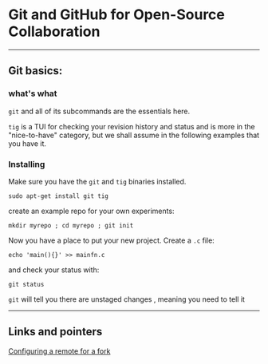 # Git and GitHub for Open-Source Collaboration


<A name="basics"> </A>

---


Git basics:
---

### what's what
`git` and all of its subcommands are the essentials here.

`tig` is a TUI for checking your revision history and status and is more in the "nice-to-have" category, but we shall assume in the following examples that you have it.   

### Installing


Make sure you have the `git` and `tig` binaries installed.  

```
sudo apt-get install git tig
```
create an example repo for your own experiments:
```
mkdir myrepo ; cd myrepo ; git init
```
Now you have a place to put your new project. Create a `.c` file:
```
echo 'main(){}' >> mainfn.c
```
and check your status with:
```
git status
```
`git` will tell you there are unstaged changes , meaning you need to tell it


---
<A name="pointers"> </A>

Links and pointers
---
[Configuring a remote for a fork](https://help.github.com/articles/configuring-a-remote-for-a-fork/)
